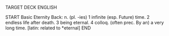 TARGET DECK
ENGLISH

START
Basic
Eternity
Back: n. (pl. -ies) 1 infinite (esp. Future) time. 2 endless life after death. 3 being eternal. 4 colloq. (often prec. By an) a very long time. [latin: related to *eternal]
END
